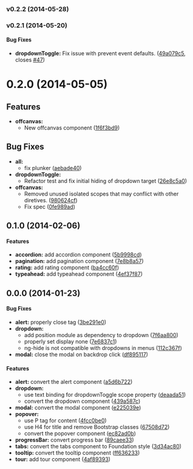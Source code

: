 <a name="v0.2.2"></a>
### v0.2.2 (2014-05-28)

<a name="v0.2.1"></a>
### v0.2.1 (2014-05-20)


#### Bug Fixes

* **dropdownToggle:** Fix issue with prevent event defaults. ([49a079c5](http://github.com/madmimi/angular-foundation/commit/49a079c54c15cd5db04fa3c1bbdf435c4bdd390c), closes [#47](http://github.com/madmimi/angular-foundation/issues/47))

# 0.2.0 (2014-05-05)

## Features

- **offcanvas:** 
  - New offcanvas component ([1f6f3bd9](http://github.com/madmimi/angular-foundation/commit/1f6f3bd9))   

## Bug Fixes

- **all:** 
  - fix plunker ([aebade40](http://github.com/madmimi/angular-foundation/commit/aebade40))  
- **dropdownToggle:** 
  - Refactor test and fix initial hiding of dropdown target ([26e8c5a0](http://github.com/madmimi/angular-foundation/commit/26e8c5a0))  
- **offcanvas:** 
  - Removed unused isolated scopes that may conflict with other diretives. ([980624cf](http://github.com/madmimi/angular-foundation/commit/980624cf))  
  - Fix spec ([0fe989ad](http://github.com/madmimi/angular-foundation/commit/0fe989ad))   

<a name="0.1.0"></a>
## 0.1.0 (2014-02-06)


#### Features

* **accordion:** add accordion component ([5b9998cd](madmimi/angular-foundation/commit/5b9998cda6b6e94d67df5351fdd1f7978a72d552))
* **pagination:** add pagination component ([7e8b8a57](madmimi/angular-foundation/commit/7e8b8a57850039b90dfe3dfe497691a0db035bfa))
* **rating:** add rating component ([ba4cc60f](madmimi/angular-foundation/commit/ba4cc60fefee9671ec783e163157fa66ea04616e))
* **typeahead:** add typeahead component ([4ef37f87](madmimi/angular-foundation/commit/4ef37f8763a21ced9a7cc774acd3ed055b4c6236))


<a name="0.2.0"></a>
## 0.0.0 (2014-01-23)


#### Bug Fixes

* **alert:** properly close  tag ([3be291e0](madmimi/angular-foundation/commit/3be291e0671cb74c3ed22ec95fbfeb54a5f1559b))
* **dropdown:**
  * add position module as dependency to dropdown ([7f6aa800](madmimi/angular-foundation/commit/7f6aa800c2b3b69bc2dce72c7ff6598afe003f7b))
  * properly set display none ([7e6837c1](madmimi/angular-foundation/commit/7e6837c19be64dea3a51aff629d3dc7d99fe5096))
  * ng-hide is not compatible with dropdowns in menus ([112c367f](madmimi/angular-foundation/commit/112c367f5270107fc1aedfceb7d128529ac96776))
* **modal:** close the modal on backdrop click ([df895117](madmimi/angular-foundation/commit/df89511775a0b72204f3edc78b53211e51547838))


#### Features

* **alert:** convert the alert component ([a5d6b722](madmimi/angular-foundation/commit/a5d6b722dd43d26304852daad1fe6498e0e53091))
* **dropdown:**
  * use text binding for dropdownToggle scope property ([deaada51](madmimi/angular-foundation/commit/deaada51b67b3f0c8822714f55d00e2d2365404b))
  * convert the dropdown component ([439a587c](madmimi/angular-foundation/commit/439a587c9025ce37552d0df80fa92687c8ebcf11))
* **modal:** convert the modal component ([e225039e](madmimi/angular-foundation/commit/e225039ec27e55424d8b4e696aa4c34675026c63))
* **popover:**
  * use P tag for content ([4fcc0be0](madmimi/angular-foundation/commit/4fcc0be0383c6e3e56413a4ab3665f8584071438))
  * use H4 for title and remove Bootstrap classes ([67508d72](madmimi/angular-foundation/commit/67508d72f4c8df1c24c578c49154ea4b28884343))
  * convert the popover component ([ec82ad0b](madmimi/angular-foundation/commit/ec82ad0b4ebd0f2ab3e7584272f96642a5f65931))
* **progressBar:** convert progress bar ([89caee33](madmimi/angular-foundation/commit/89caee33f1ff1aa6370b7032cdec4fa54a149f86))
* **tabs:** convert the tabs component to Foundation style ([3d34ac80](madmimi/angular-foundation/commit/3d34ac8033d1cd4b8e7835f332f47de94847c141))
* **tooltip:** convert the tooltip component ([ff636233](madmimi/angular-foundation/commit/ff636233ec453a74512515ea426a7a90ec35d1bb))
* **tour:** add tour component ([4af89393](madmimi/angular-foundation/commit/4af89393f63bd2e5be6e592dc100c0ca006fa5e5))
